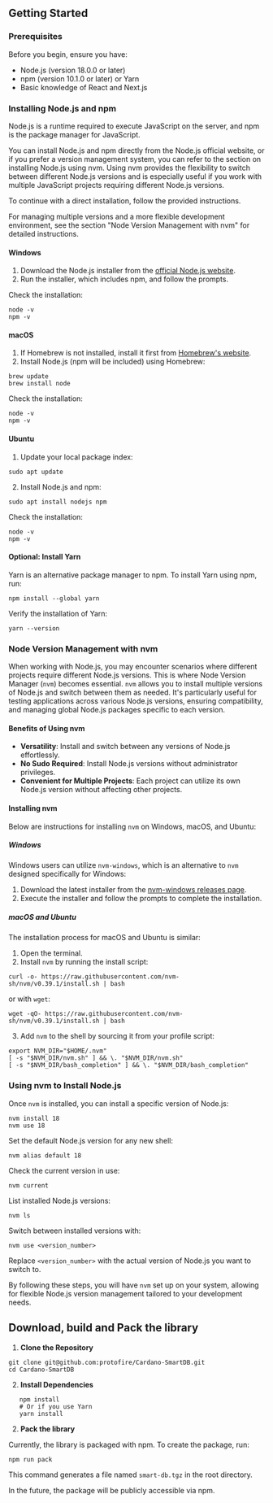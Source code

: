 ## Getting Started

### Prerequisites

Before you begin, ensure you have:
- Node.js (version 18.0.0 or later)
- npm (version 10.1.0 or later) or Yarn
- Basic knowledge of React and Next.js
  
### Installing Node.js and npm

Node.js is a runtime required to execute JavaScript on the server, and npm is the package manager for JavaScript. 

You can install Node.js and npm directly from the Node.js official website, or if you prefer a version management system, you can refer to the section on installing Node.js using nvm. Using nvm provides the flexibility to switch between different Node.js versions and is especially useful if you work with multiple JavaScript projects requiring different Node.js versions.

To continue with a direct installation, follow the provided instructions.

For managing multiple versions and a more flexible development environment, see the section "Node Version Management with nvm" for detailed instructions.

#### Windows

1. Download the Node.js installer from the [official Node.js website](https://nodejs.org/).
2. Run the installer, which includes npm, and follow the prompts.

Check the installation:

```
node -v
npm -v
```

#### macOS

1. If Homebrew is not installed, install it first from [Homebrew's website](https://brew.sh/).
2. Install Node.js (npm will be included) using Homebrew:

```
brew update
brew install node
```

Check the installation:

```
node -v
npm -v
```

#### Ubuntu

1. Update your local package index:

```
sudo apt update
```

2. Install Node.js and npm:

```
sudo apt install nodejs npm
```

Check the installation:

```
node -v
npm -v
```

#### Optional: Install Yarn

Yarn is an alternative package manager to npm. To install Yarn using npm, run:

```
npm install --global yarn
```

Verify the installation of Yarn:

```
yarn --version
```

### Node Version Management with nvm

When working with Node.js, you may encounter scenarios where different projects require different Node.js versions. This is where Node Version Manager (`nvm`) becomes essential. `nvm` allows you to install multiple versions of Node.js and switch between them as needed. It's particularly useful for testing applications across various Node.js versions, ensuring compatibility, and managing global Node.js packages specific to each version.

#### Benefits of Using nvm

- **Versatility**: Install and switch between any versions of Node.js effortlessly.
- **No Sudo Required**: Install Node.js versions without administrator privileges.
- **Convenient for Multiple Projects**: Each project can utilize its own Node.js version without affecting other projects.

#### Installing nvm

Below are instructions for installing `nvm` on Windows, macOS, and Ubuntu:

##### Windows

Windows users can utilize `nvm-windows`, which is an alternative to `nvm` designed specifically for Windows:

1. Download the latest installer from the [nvm-windows releases page](https://github.com/coreybutler/nvm-windows/releases).
2. Execute the installer and follow the prompts to complete the installation.

##### macOS and Ubuntu

The installation process for macOS and Ubuntu is similar:

1. Open the terminal.
2. Install `nvm` by running the install script:

```
curl -o- https://raw.githubusercontent.com/nvm-sh/nvm/v0.39.1/install.sh | bash
```

or with `wget`:

```
wget -qO- https://raw.githubusercontent.com/nvm-sh/nvm/v0.39.1/install.sh | bash
```

3. Add `nvm` to the shell by sourcing it from your profile script:

```
export NVM_DIR="$HOME/.nvm"
[ -s "$NVM_DIR/nvm.sh" ] && \. "$NVM_DIR/nvm.sh"
[ -s "$NVM_DIR/bash_completion" ] && \. "$NVM_DIR/bash_completion"
```

### Using nvm to Install Node.js

Once `nvm` is installed, you can install a specific version of Node.js:

```
nvm install 18
nvm use 18
```

Set the default Node.js version for any new shell:

```
nvm alias default 18
```

Check the current version in use:

```
nvm current
```

List installed Node.js versions:

```
nvm ls
```

Switch between installed versions with:

```
nvm use <version_number>
```

Replace `<version_number>` with the actual version of Node.js you want to switch to.

By following these steps, you will have `nvm` set up on your system, allowing for flexible Node.js version management tailored to your development needs.

## Download, build and Pack the library

1. **Clone the Repository**

```
git clone git@github.com:protofire/Cardano-SmartDB.git
cd Cardano-SmartDB
```


2. **Install Dependencies**

```
   npm install
   # Or if you use Yarn
   yarn install
```

2. **Pack the library**
   
Currently, the library is packaged with npm. To create the package, run:

```
npm run pack
```

This command generates a file named `smart-db.tgz` in the root directory.

In the future, the package will be publicly accessible via npm. 
